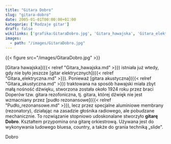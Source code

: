 ```yaml
---
title: "Gitara Dobro"
slug: "gitara-dobro"
date: 2005-01-01T00:00:00+01:00
kategorie: ['Rodzaje gitar']
draft: false
wikilinks: ['grafika:GitaraDobro.jpg', 'Gitara_hawajska', 'Gitara_elektryczna', 'gitara_akustyczna', 'pud%C5%82o_rezonansowe']
images:
  - path: "/images/GitaraDobro.jpg"
---
```

{{< figure src="/images/GitaraDobro.jpg" >}}

[Gitara hawajska]({{< relref "Gitara_hawajska.md" >}}) istniała już wtedy, gdy
nie było jeszcze [gitar elektrycznych]({{< relref "Gitara_elektryczna.md" >}}).
Ponieważ [gitara akustyczna]({{< relref "Gitara_akustyczna.md" >}}) traktowana na
sposób hawajski miała zbyt małą nośność dźwięku, stworzona została około
1924 roku przez braci Doperów tzw. gitara rezofoniczna, tj. gitara,
której dźwięk nie jest wzmacniany przez [pudło
rezonansowe]({{< relref "Pudło_rezonansowe.md" >}}), lecz przez specjalne
aluminiowe membrany (rezonatory), działając na zasadzie głośnika
radiowego, ale pobudzane mechanicznie. To rozwiązanie stopniowo
udoskonalane stworzyło **gitarę Dobro**. Kształtem przypomina ona gitarę
orkiestrową. Używana jest do wykonywania ludowego bluesa, country, a
także do grania techniką „slide".

Dobro<!-- link nie odnosił się do niczego -->